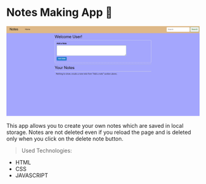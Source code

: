 # Notes Making App 📝

![demo-project-img](./notes.jpg)

<p>This app allows you to create your own notes which are saved in local storage. Notes are not deleted even if you reload the page and is deleted only when you click on the delete note button.</p>

> Used Technologies:
- HTML
- CSS
- JAVASCRIPT

